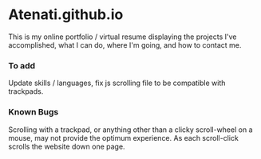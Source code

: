 # Atenati.github.io
This is my online portfolio / virtual resume displaying the projects I've accomplished, what I can do, where I'm going, and how to contact me.

### To add
Update skills / languages, fix js scrolling file to be compatible with trackpads.

### Known Bugs
Scrolling with a trackpad, or anything other than a clicky scroll-wheel on a mouse, may not provide the optimum experience. As each scroll-click scrolls the website down one page.
